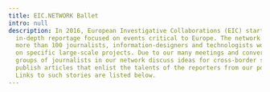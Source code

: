 ```yaml
---
title: EIC.NETWORK Ballet
intro: null
description: In 2016, European Investigative Collaborations (EIC) started publishing
  in-depth reportage focused on events critical to Europe. The network currently includes
  more than 100 journalists, information-designers and technologists working together
  on specific large-scale projects. Due to our many meetings and conversations, small
  groups of journalists in our network discuss ideas for cross-border stories and
  publish articles that enlist the talents of the reporters from our pool of professionals.
  Links to such stories are listed below.
---
```


